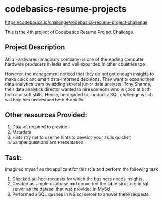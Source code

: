 # codebasics-resume-projects
https://codebasics.io/challenge/codebasics-resume-project-challenge

This is the 4th project of Codebasics Resume Project Challenge.

## Project Description
Atliq Hardwares (imaginary company) is one of the leading computer hardware producers in India and well expanded in other countries too.

However, the management noticed that they do not get enough insights to make quick and smart data-informed decisions. They want to expand their data analytics team by adding several junior data analysts. Tony Sharma, their data analytics director wanted to hire someone who is good at both tech and soft skills. Hence, he decided to conduct a SQL challenge which will help him understand both the skills.

## Other resources Provided:

1.    Dataset required to provide 
2.    Metadata
3.    Hints (try not to use the hints to develop your skills quicker)
4.    Sample questions and Presentation

## Task:  

Imagined myself as the applicant for this role and perform the following task

1.   Checked ad-hoc-requests for which the business needs insights.
2.   Created as simple database and converted the table structure in sql server as the dataset that was provided in MySql
3.   Performed a SQL queries in MS sql sercer to answer these requests. 


